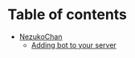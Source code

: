 # Table of contents

* [NezukoChan](README.md)
  * [Adding bot to your server](nezukochan/adding-bot-to-your-server.md)
